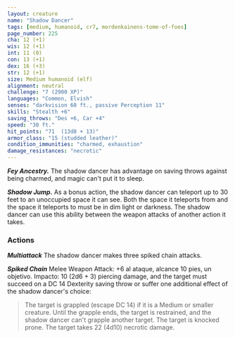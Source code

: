 ```yaml
---
layout: creature
name: "Shadow Dancer"
tags: [medium, humanoid, cr7, mordenkainens-tome-of-foes]
page_number: 225
cha: 12 (+1)
wis: 12 (+1)
int: 11 (0)
con: 13 (+1)
dex: 16 (+3)
str: 12 (+1)
size: Medium humanoid (elf)
alignment: neutral
challenge: "7 (2900 XP)"
languages: "Common, Elvish"
senses: "darkvision 60 ft., passive Perception 11"
skills: "Stealth +6"
saving_throws: "Des +6, Car +4"
speed: "30 ft."
hit_points: "71  (13d8 + 13)"
armor_class: "15 (studded leather)"
condition_immunities: "charmed, exhaustion"
damage_resistances: "necrotic"
---
```


***Fey Ancestry.*** The shadow dancer has advantage on saving throws against being charmed, and magic can't put it to sleep.

***Shadow Jump.*** As a bonus action, the shadow dancer can teleport up to 30 feet to an unoccupied space it can see. Both the space it teleports from and the space it teleports to must be in dim light or darkness. The shadow dancer can use this ability between the weapon attacks of another action it takes.

### Actions

***Multiattack*** The shadow dancer makes three spiked chain attacks.

***Spiked Chain*** Melee Weapon Attack: +6 al ataque, alcance 10 pies, un objetivo. Impacto: 10 (2d6 + 3) piercing damage, and the target must succeed on a DC 14 Dexterity saving throw or suffer one additional effect of the shadow dancer's choice:
> The target is grappled (escape DC 14) if it is a Medium or smaller creature. Until the grapple ends, the target is restrained, and the shadow dancer can't grapple another target.
> The target is knocked prone.
> The target takes 22 (4d10) necrotic damage.